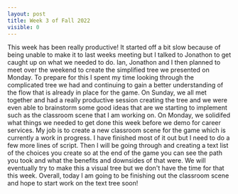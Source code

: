 ```yaml
---
layout: post
title: Week 3 of Fall 2022
visible: 0
---
```

This week has been really productive! It started off a bit slow because of being unable to make it to last weeks meeting but I talked to Jonathon to get caught up on what we needed to do. Ian, Jonathon and I then planned to meet over the weekend to create the simplified tree we presented on Monday. To prepare for this I spent my time looking through the complicated tree we had and continuing to gain a better understanding of the flow that is already in place for the game. On Sunday, we all met together and had a really productive session creating the tree and we were even able to brainstorm some good ideas that are we starting to implement such as the classroom scene that I am working on. On Monday, we solidifed what things we needed to get done this week before we demo for career services. My job is to create a new classroom scene for the game which is currently a work in progress. I have finished most of it out but I need to do a few more lines of script. Then I will be going through and creating a text list of the choices you create so at the end of the game you can see the path you took and what the benefits and downsides of that were. We will eventually try to make this a visual tree but we don't have the time for that this week. Overall, today I am going to be finishing out the classroom scene and hope to start work on the text tree soon!